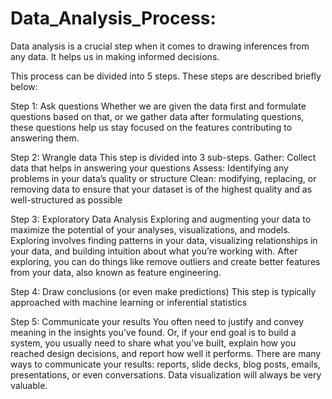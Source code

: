 # Data_Analysis_Process: 

Data analysis is a crucial step when it comes to drawing inferences from any data.  It helps us in making informed decisions. 

This process can be divided into 5 steps. These steps are described briefly below: 

Step 1: Ask questions
Whether we are given the data first and formulate questions based on that, or we gather data after formulating questions, these questions help us stay focused on the features contributing to answering them.

Step 2: Wrangle data
This step is divided into 3 sub-steps. 
Gather: Collect data that helps in answering your questions 
Assess: Identifying any problems in your data’s quality or structure
Clean: modifying, replacing, or removing data to ensure that your dataset is of the highest quality and as well-structured as possible

Step 3: Exploratory Data Analysis 
Exploring and augmenting your data to maximize the potential of your analyses, visualizations, and models. Exploring involves finding patterns in your data, visualizing relationships in your data, and building intuition about what you’re working with. After exploring, you can do things like remove outliers and create better features from your data, also known as feature engineering.

Step 4: Draw conclusions (or even make predictions)
This step is typically approached with machine learning or inferential statistics

Step 5: Communicate your results
You often need to justify and convey meaning in the insights you’ve found. Or, if your end goal is to build a system, you usually need to share what you’ve built, explain how you reached design decisions, and report how well it performs. There are many ways to communicate your results: reports, slide decks, blog posts, emails, presentations, or even conversations. Data visualization will always be very valuable.
